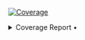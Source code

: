 <!-- Pytest Coverage Comment:Begin -->
<a href="https://github.com/Konippi/aws-blackbelt-mcp-server/blob/main/README.md"><img alt="Coverage" src="https://img.shields.io/badge/Coverage-92%25-brightgreen.svg" /></a><details><summary>Coverage Report • </summary><table><tr><th>File</th><th>Stmts</th><th>Miss</th><th>Cover</th><th>Missing</th></tr><tbody><tr><td colspan="5"><b>src/aws_blackbelt_mcp_server</b></td></tr><tr><td>&nbsp; &nbsp;<a href="https://github.com/Konippi/aws-blackbelt-mcp-server/blob/main/src/aws_blackbelt_mcp_server/config.py">config.py</a></td><td>8</td><td>0</td><td>100%</td><td>&nbsp;</td></tr><tr><td>&nbsp; &nbsp;<a href="https://github.com/Konippi/aws-blackbelt-mcp-server/blob/main/src/aws_blackbelt_mcp_server/server.py">server.py</a></td><td>18</td><td>2</td><td>88%</td><td><a href="https://github.com/Konippi/aws-blackbelt-mcp-server/blob/main/src/aws_blackbelt_mcp_server/server.py#L31">31</a>, <a href="https://github.com/Konippi/aws-blackbelt-mcp-server/blob/main/src/aws_blackbelt_mcp_server/server.py#L40">40</a></td></tr><tr><td colspan="5"><b>src/aws_blackbelt_mcp_server/helpers</b></td></tr><tr><td>&nbsp; &nbsp;<a href="https://github.com/Konippi/aws-blackbelt-mcp-server/blob/main/src/aws_blackbelt_mcp_server/helpers/path_resolver.py">path_resolver.py</a></td><td>12</td><td>0</td><td>100%</td><td>&nbsp;</td></tr><tr><td colspan="5"><b>src/aws_blackbelt_mcp_server/tools</b></td></tr><tr><td>&nbsp; &nbsp;<a href="https://github.com/Konippi/aws-blackbelt-mcp-server/blob/main/src/aws_blackbelt_mcp_server/tools/__init__.py">__init__.py</a></td><td>0</td><td>0</td><td>100%</td><td>&nbsp;</td></tr><tr><td>&nbsp; &nbsp;<a href="https://github.com/Konippi/aws-blackbelt-mcp-server/blob/main/src/aws_blackbelt_mcp_server/tools/seminars.py">seminars.py</a></td><td>52</td><td>8</td><td>84%</td><td><a href="https://github.com/Konippi/aws-blackbelt-mcp-server/blob/main/src/aws_blackbelt_mcp_server/tools/seminars.py#L28">28</a>, <a href="https://github.com/Konippi/aws-blackbelt-mcp-server/blob/main/src/aws_blackbelt_mcp_server/tools/seminars.py#L34">34</a>, <a href="https://github.com/Konippi/aws-blackbelt-mcp-server/blob/main/src/aws_blackbelt_mcp_server/tools/seminars.py#L96-L98">96&ndash;98</a>, <a href="https://github.com/Konippi/aws-blackbelt-mcp-server/blob/main/src/aws_blackbelt_mcp_server/tools/seminars.py#L103-L105">103&ndash;105</a></td></tr><tr><td colspan="5"><b>tests/helpers</b></td></tr><tr><td>&nbsp; &nbsp;<a href="https://github.com/Konippi/aws-blackbelt-mcp-server/blob/main/tests/helpers/test_path_resolver.py">test_path_resolver.py</a></td><td>20</td><td>0</td><td>100%</td><td>&nbsp;</td></tr><tr><td colspan="5"><b>tests/integration</b></td></tr><tr><td>&nbsp; &nbsp;<a href="https://github.com/Konippi/aws-blackbelt-mcp-server/blob/main/tests/integration/__init__.py">__init__.py</a></td><td>0</td><td>0</td><td>100%</td><td>&nbsp;</td></tr><tr><td>&nbsp; &nbsp;<a href="https://github.com/Konippi/aws-blackbelt-mcp-server/blob/main/tests/integration/test_search_seminars.py">test_search_seminars.py</a></td><td>25</td><td>0</td><td>100%</td><td>&nbsp;</td></tr><tr><td><b>TOTAL</b></td><td><b>135</b></td><td><b>10</b></td><td><b>92%</b></td><td>&nbsp;</td></tr></tbody></table></details>
<!-- Pytest Coverage Comment:End -->
